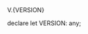 <div style={{padding: '.5rem', fontSize: '.7rem'}}>
  V.{VERSION}
</div>

declare let VERSION: any;
